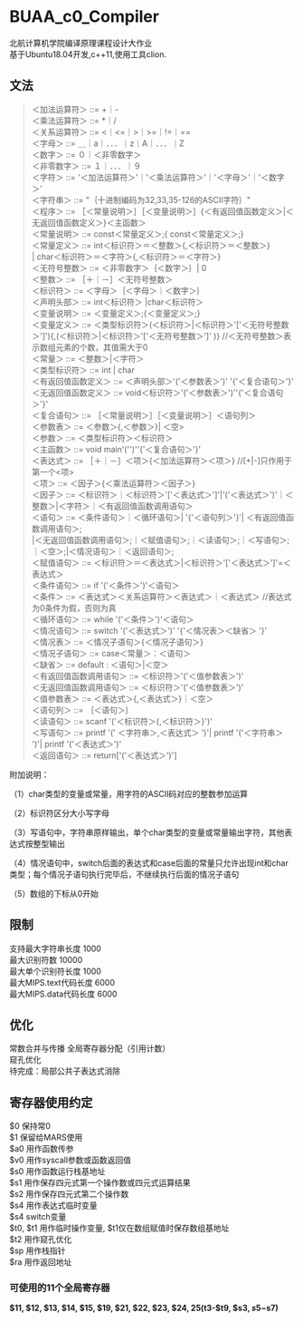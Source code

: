 # BUAA_c0_Compiler
北航计算机学院编译原理课程设计大作业  
基于Ubuntu18.04开发,c++11,使用工具clion. 


## 文法
> ＜加法运算符＞ ::= +｜-  
>＜乘法运算符＞  ::= *｜/  
>＜关系运算符＞  ::=  <｜<=｜>｜>=｜!=｜==  
>＜字母＞   ::= ＿｜a｜．．．｜z｜A｜．．．｜Z  
>＜数字＞   ::= ０｜＜非零数字＞  
>＜非零数字＞  ::= １｜．．．｜９  
>＜字符＞    ::=  '＜加法运算符＞'｜'＜乘法运算符＞'｜'＜字母＞'｜'＜数字＞'  
>＜字符串＞   ::=  "｛十进制编码为32,33,35-126的ASCII字符｝"  
>＜程序＞    ::= ［＜常量说明＞］［＜变量说明＞］{＜有返回值函数定义＞|＜无返回值函数定义＞}＜主函数＞  
>＜常量说明＞ ::=  const＜常量定义＞;{ const＜常量定义＞;}  
>＜常量定义＞   ::=   int＜标识符＞＝＜整数＞{,＜标识符＞＝＜整数＞}  
                               | char＜标识符＞＝＜字符＞{,＜标识符＞＝＜字符＞}                              
>＜无符号整数＞  ::= ＜非零数字＞｛＜数字＞｝| 0  
>＜整数＞        ::= ［＋｜－］＜无符号整数＞  
>＜标识符＞    ::=  ＜字母＞｛＜字母＞｜＜数字＞｝  
>＜声明头部＞   ::=  int＜标识符＞ |char＜标识符＞  
>＜变量说明＞  ::= ＜变量定义＞;{＜变量定义＞;}  
>＜变量定义＞  ::= ＜类型标识符＞(＜标识符＞|＜标识符＞'\['＜无符号整数＞'\]'){,(＜标识符＞|＜标识符＞'\['＜无符号整数＞'\]' )} //＜无符号整数＞表示数组元素的个数，其值需大于0  
>＜常量＞   ::=  ＜整数＞|＜字符＞  
>＜类型标识符＞      ::=  int | char  
>＜有返回值函数定义＞  ::=  ＜声明头部＞'('＜参数表＞')' '{'＜复合语句＞'}'  
>＜无返回值函数定义＞  ::= void＜标识符＞'('＜参数表＞')''{'＜复合语句＞'}'  
>＜复合语句＞   ::=  ［＜常量说明＞］［＜变量说明＞］＜语句列＞  
>＜参数表＞    ::= ＜参数＞{,＜参数＞}| ＜空>  
>＜参数＞    ::=  ＜类型标识符＞＜标识符＞  
>＜主函数＞    ::= void main'('')''{'＜复合语句＞'}'  
>＜表达式＞    ::= ［＋｜－］＜项＞{＜加法运算符＞＜项＞}   //\[+|-\]只作用于第一个<项>  
>＜项＞     ::= ＜因子＞{＜乘法运算符＞＜因子＞}  
>＜因子＞    ::= ＜标识符＞｜＜标识符＞'\['＜表达式＞'\]'|'('＜表达式＞')'｜＜整数＞|＜字符＞｜＜有返回值函数调用语句＞           
>＜语句＞    ::= ＜条件语句＞｜＜循环语句＞| '{'＜语句列＞'}'| ＜有返回值函数调用语句＞;   
                           |＜无返回值函数调用语句＞;｜＜赋值语句＞;｜＜读语句＞;｜＜写语句＞;｜＜空＞;|＜情况语句＞｜＜返回语句＞;  
>＜赋值语句＞   ::=  ＜标识符＞＝＜表达式＞|＜标识符＞'\['＜表达式＞'\]'=＜表达式＞  
>＜条件语句＞  ::=  if '('＜条件＞')'＜语句＞  
>＜条件＞    ::=  ＜表达式＞＜关系运算符＞＜表达式＞｜＜表达式＞ //表达式为0条件为假，否则为真  
>＜循环语句＞   ::=  while '('＜条件＞')'＜语句＞  
>＜情况语句＞  ::=  switch '('＜表达式＞')' '{'＜情况表＞＜缺省＞ '}'  
>＜情况表＞   ::=  ＜情况子语句＞{＜情况子语句＞}  
>＜情况子语句＞  ::=  case＜常量＞：＜语句＞  
>＜缺省＞   ::=  default : ＜语句＞|＜空＞  
>＜有返回值函数调用语句＞ ::= ＜标识符＞'('＜值参数表＞')'  
>＜无返回值函数调用语句＞ ::= ＜标识符＞'('＜值参数表＞')'  
>＜值参数表＞   ::= ＜表达式＞{,＜表达式＞}｜＜空＞  
>＜语句列＞   ::= ｛＜语句＞｝  
>＜读语句＞    ::=  scanf '('＜标识符＞{,＜标识符＞}')'  
>＜写语句＞    ::= printf '(' ＜字符串＞,＜表达式＞ ')'| printf '('＜字符串＞ ')'| printf '('＜表达式＞')'  
>＜返回语句＞   ::=  return\['('＜表达式＞')'\]     


附加说明：

（1）char类型的变量或常量，用字符的ASCII码对应的整数参加运算

（2）标识符区分大小写字母

（3）写语句中，字符串原样输出，单个char类型的变量或常量输出字符，其他表达式按整型输出

（4）情况语句中，switch后面的表达式和case后面的常量只允许出现int和char类型；每个情况子语句执行完毕后，不继续执行后面的情况子语句

（5）数组的下标从0开始 

## 限制
支持最大字符串长度 1000  
最大识别符数 10000  
最大单个识别符长度 1000  
最大MIPS.text代码长度 6000  
最大MIPS.data代码长度 6000  

## 优化
常数合并与传播
全局寄存器分配（引用计数）  
窥孔优化   
待完成：局部公共子表达式消除


## 寄存器使用约定
$0 保持常0  
$1 保留给MARS使用  
$a0 用作函数传参  
$v0 用作syscall参数或函数返回值  
$s0 用作函数运行栈基地址  
$s1 用作保存四元式第一个操作数或四元式运算结果  
$s2 用作保存四元式第二个操作数  
$s4 用作表达式临时变量  
$s4 switch变量  
$t0, $t1 用作临时操作变量, $t1仅在数组赋值时保存数组基地址  
$t2 用作窥孔优化  
$sp 用作栈指针  
$ra 用作返回地址  

### 可使用的11个全局寄存器
**$11, $12, $13, $14, $15, $19, $21, $22, $23, $24, $25($t3-$t9, $s3, $s5-$s7)**
